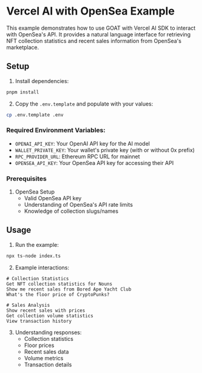 # Vercel AI with OpenSea Example

This example demonstrates how to use GOAT with Vercel AI SDK to interact with OpenSea's API. It provides a natural language interface for retrieving NFT collection statistics and recent sales information from OpenSea's marketplace.

## Setup

1. Install dependencies:
```bash
pnpm install
```

2. Copy the `.env.template` and populate with your values:
```bash
cp .env.template .env
```

### Required Environment Variables:
- `OPENAI_API_KEY`: Your OpenAI API key for the AI model
- `WALLET_PRIVATE_KEY`: Your wallet's private key (with or without 0x prefix)
- `RPC_PROVIDER_URL`: Ethereum RPC URL for mainnet
- `OPENSEA_API_KEY`: Your OpenSea API key for accessing their API

### Prerequisites
1. OpenSea Setup
   - Valid OpenSea API key
   - Understanding of OpenSea's API rate limits
   - Knowledge of collection slugs/names

## Usage

1. Run the example:
```bash
npx ts-node index.ts
```

2. Example interactions:
```
# Collection Statistics
Get NFT collection statistics for Nouns
Show me recent sales from Bored Ape Yacht Club
What's the floor price of CryptoPunks?

# Sales Analysis
Show recent sales with prices
Get collection volume statistics
View transaction history
```

3. Understanding responses:
   - Collection statistics
   - Floor prices
   - Recent sales data
   - Volume metrics
   - Transaction details
